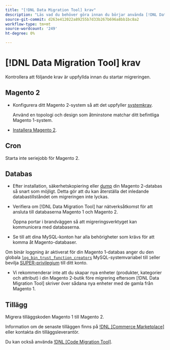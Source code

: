 ```yaml
---
title: "[!DNL Data Migration Tool] krav"
description: "Läs vad du behöver göra innan du börjar använda [!DNL Data Migration Tool] att överföra data mellan Magento 1 och Magento 2."
source-git-commit: d263e412022a89255b7d33b267b696a8bb1bc8a2
workflow-type: tm+mt
source-wordcount: '249'
ht-degree: 0%

---
```



# [!DNL Data Migration Tool] krav

Kontrollera att följande krav är uppfyllda innan du startar migreringen.

## Magento 2

* Konfigurera ditt Magento 2-system så att det uppfyller [systemkrav](../../installation/system-requirements.md).

   Använd en topologi och design som åtminstone matchar ditt befintliga Magento 1-system.

* [Installera Magento 2](../../installation/overview.md).

## Cron

Starta inte seriejobb för Magento 2.

## Databas

* Efter installation, säkerhetskopiering eller [dump](https://dev.mysql.com/doc/refman/8.0/en/mysqldump.html) din Magento 2-databas så snart som möjligt. Detta gör att du kan återställa det inledande databastillståndet om migreringen inte lyckas.

* Verifiera om [!DNL Data Migration Tool] har nätverksåtkomst för att ansluta till databaserna Magento 1 och Magento 2.

   Öppna portar i brandväggen så att migreringsverktyget kan kommunicera med databaserna.

* Se till att dina MySQL-konton har alla behörigheter som krävs för att komma åt Magento-databaser.

Om binär loggning är aktiverat för din Magento 1-databas anger du den globala [`log_bin_trust_function_creators`](https://dev.mysql.com/doc/refman/5.7/en/server-system-variables.html#sysvar_log_bin_trust_function_creators) MySQL-systemvariabel till `1`eller bevilja [SUPER-privilegium](https://dev.mysql.com/doc/refman/5.7/en/privileges-provided.html#priv_super) till ditt konto.

* Vi rekommenderar inte att du skapar nya enheter (produkter, kategorier och attribut) i din Magento 2-butik före migrering eftersom [!DNL Data Migration Tool] skriver över sådana nya enheter med de gamla från Magento 1.

## Tillägg

Migrera tilläggskoden Magento 1 till Magento 2.

Information om de senaste tilläggen finns på [!DNL [Commerce Marketplace]](https://marketplace.magento.com/) eller kontakta din tilläggsleverantör.

Du kan också använda [!DNL [Code Migration Tool]](https://github.com/magento-commerce/code-migration/blob/develop/README.md).
